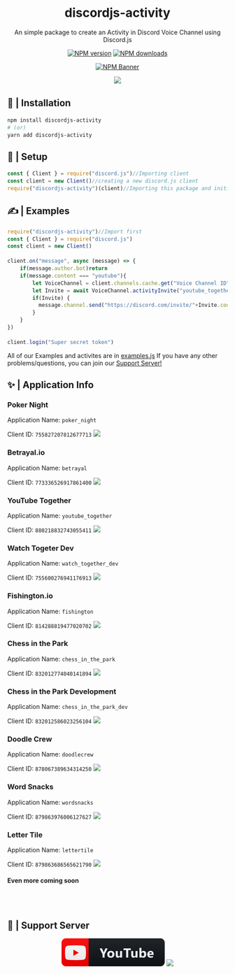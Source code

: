 <div align="center">
  <h1>discordjs-activity</h1>
  <p>An simple package to create an Activity in Discord Voice Channel using Discord.js</p>
  <p>
    <a href="https://www.npmjs.com/package/discordjs-activity"><img src="https://img.shields.io/npm/v/discordjs-activity?maxAge=3600" alt="NPM version" /></a>
    <a href="https://www.npmjs.com/package/discordjs-activity"><img src="https://img.shields.io/npm/dt/discordjs-activity?maxAge=3600" alt="NPM downloads" /></a>
  </p>
  <p>
    <a href="https://www.npmjs.com/package/discordjs-activity"><img src="https://nodei.co/npm/discordjs-activity.png?downloads=true&stars=true" alt="NPM Banner"></a>
  </p>
</div>
<div align="center">
  <img src="https://media.discordapp.net/attachments/749254970003423345/849884191474057237/YPNTiGwhTl0AAAAASUVORK5CYII.png">
  <br>
</div>

## 📂 | Installation
```sh
npm install discordjs-activity
# (or)
yarn add discordjs-activity
```

## 📜 | Setup
```js
const { Client } = require("discord.js")//Importing client
const client = new Client()//creating a new discord.js client
require("discordjs-activity")(client)//Importing this package and initiating it with the client
```

## ✍ | Examples
```js
require("discordjs-activity")//Import first
const { Client } = require("discord.js")
const client = new Client()

client.on("message", async (message) => {
    if(message.author.bot)return
    if(message.content === "youtube"){
        let VoiceChannel = client.channels.cache.get("Voice Channel ID")//Voice Channel ID
        let Invite = await VoiceChannel.activityInvite("youtube_together")//Application Name [youtube_together, fishington, chess_in_the_park, betrayal, poker_night, chess_in_the_park_dev]
        if(Invite) {
          message.channel.send("https://discord.com/invite/"+Invite.code)// send's invite link in the channel
        }
    }
})

client.login("Super secret token")
```
All of our Examples and activites are in [examples.js](https://github.com/SudhanPlayz/discordjs-activity/blob/main/examples.js)
If you have any other problems/questions, you can join our [Support Server!](https://discord.gg/sbySMS7m3v)

## ✨ | Application Info
### Poker Night
Application Name: `poker_night`

Client ID: `755827207812677713`
![](https://cdn.discordapp.com/attachments/749254970003423345/849889747794657290/unknown.png)
### Betrayal.io
Application Name: `betrayal`

Client ID: `773336526917861400`
![](https://media.discordapp.net/attachments/749254970003423345/849891725144752178/unknown.png)
### YouTube Together
Application Name: `youtube_together`

Client ID: `880218832743055411`
![](https://media.discordapp.net/attachments/749254970003423345/849889254327058442/unknown.png)
### Watch Togeter Dev
Application Name: `watch_together_dev`

Client ID: `755600276941176913`
![](https://cdn.discordapp.com/attachments/859074807132192769/891890625153224755/unknown.png)
### Fishington.io
Application Name: `fishington`

Client ID: `814288819477020702`
![](https://cdn.discordapp.com/attachments/749254970003423345/849892686160592937/unknown.png)
### Chess in the Park
Application Name: `chess_in_the_park`

Client ID: `832012774040141894`
![](https://cdn.discordapp.com/attachments/792153217344995368/872214312163377182/unknown.png)
### Chess in the Park Development
Application Name: `chess_in_the_park_dev`

Client ID: `832012586023256104`
![](https://cdn.discordapp.com/attachments/792153217344995368/872215200147832902/unknown.png)
### Doodle Crew
Application Name: `doodlecrew`

Client ID: `878067389634314250`
![](https://cdn.discordapp.com/attachments/859074807132192769/891888361441210398/unknown.png)
### Word Snacks
Application Name: `wordsnacks`

Client ID: `879863976006127627`
![](https://cdn.discordapp.com/attachments/859074807132192769/891889448604807209/unknown.png)
### Letter Tile
Application Name: `lettertile`

Client ID: `879863686565621790`
![](https://cdn.discordapp.com/attachments/859074807132192769/891889864973377546/unknown.png)
#### Even more coming soon

<br>
<br>

## 👥 | Support Server
<p align="center" style="text-align: center;">
  <a href="https://youtube.com/CodingWithSudhan?sub_confirmation=1"><img src="https://raw.githubusercontent.com/MikeCodesDotNET/ColoredBadges/master/png/streaming/youtube%402x.png"></a>
  <a href="https://discord.gg/sbySMS7m3v"><img src="https://discord.com/api/guilds/855346696258060338/widget.png?style=banner2"></a>
</p>
